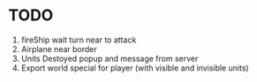 TODO
=======
1. fireShip wait turn near to attack
2. Airplane near border
3. Units Destoyed popup and message from server
7. Export world special for player (with visible and invisible units)